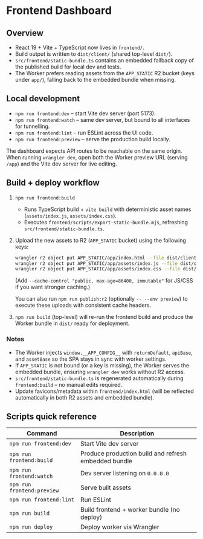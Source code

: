 ﻿# Frontend Dashboard

## Overview

- React 19 + Vite + TypeScript now lives in `frontend/`.
- Build output is written to `dist/client/` (shared top-level `dist/`).
- `src/frontend/static-bundle.ts` contains an embedded fallback copy of the published build for local dev and tests.
- The Worker prefers reading assets from the `APP_STATIC` R2 bucket (keys under `app/`), falling back to the embedded bundle when missing.

## Local development

- `npm run frontend:dev` – start Vite dev server (port 5173).
- `npm run frontend:watch` – same dev server, but bound to all interfaces for tunnelling.
- `npm run frontend:lint` – run ESLint across the UI code.
- `npm run frontend:preview` – serve the production build locally.

The dashboard expects API routes to be reachable on the same origin. When running `wrangler dev`, open both the Worker preview URL (serving `/app`) and the Vite dev server for live editing.

## Build + deploy workflow

1. `npm run frontend:build`
   - Runs TypeScript build + `vite build` with deterministic asset names (`assets/index.js`, `assets/index.css`).
   - Executes `frontend/scripts/export-static-bundle.mjs`, refreshing `src/frontend/static-bundle.ts`.
2. Upload the new assets to R2 (`APP_STATIC` bucket) using the following keys:

   ```bash
   wrangler r2 object put APP_STATIC/app/index.html --file dist/client/index.html --content-type text/html
   wrangler r2 object put APP_STATIC/app/assets/index.js --file dist/client/assets/index.js --content-type application/javascript
   wrangler r2 object put APP_STATIC/app/assets/index.css --file dist/client/assets/index.css --content-type text/css
   ```

   (Add `--cache-control "public, max-age=86400, immutable"` for JS/CSS if you want stronger caching.)

   You can also run `npm run publish:r2` (optionally `-- --env preview`) to execute these uploads with consistent cache headers.

3. `npm run build` (top-level) will re-run the frontend build and produce the Worker bundle in `dist/` ready for deployment.

### Notes

- The Worker injects `window.__APP_CONFIG__` with `returnDefault`, `apiBase`, and `assetBase` so the SPA stays in sync with worker settings.
- If `APP_STATIC` is not bound (or a key is missing), the Worker serves the embedded bundle, ensuring `wrangler dev` works without R2 access.
- `src/frontend/static-bundle.ts` is regenerated automatically during `frontend:build` – no manual edits required.
- Update favicons/metadata within `frontend/index.html` (will be reflected automatically in both R2 assets and embedded bundle).

## Scripts quick reference

| Command | Description |
| --- | --- |
| `npm run frontend:dev` | Start Vite dev server |
| `npm run frontend:build` | Produce production build and refresh embedded bundle |
| `npm run frontend:watch` | Dev server listening on `0.0.0.0` |
| `npm run frontend:preview` | Serve built assets |
| `npm run frontend:lint` | Run ESLint |
| `npm run build` | Build frontend + worker bundle (no deploy) |
| `npm run deploy` | Deploy worker via Wrangler |
